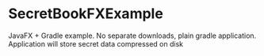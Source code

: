 # SecretBookFXExample
JavaFX + Gradle example. No separate downloads, plain gradle application. Application will store secret data compressed on disk
